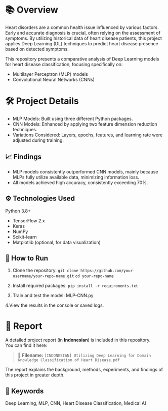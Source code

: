 # 📚 Overview

Heart disorders are a common health issue influenced by various factors. Early and accurate diagnosis is crucial, often relying on the assessment of symptoms. By utilizing historical data of heart disease patients, this project applies Deep Learning (DL) techniques to predict heart disease presence based on detected symptoms.

This repository presents a comparative analysis of Deep Learning models for heart disease classification, focusing specifically on:
- Multilayer Perceptron (MLP) models
- Convolutional Neural Networks (CNNs)


# 🛠️ Project Details

- MLP Models: Built using three different Python packages. 
- CNN Models: Enhanced by applying two feature dimension reduction techniques.
- Variations Considered: Layers, epochs, features, and learning rate were adjusted during training.


## 📈 Findings

- MLP models consistently outperformed CNN models, mainly because MLPs fully utilize available data, minimizing information loss.
- All models achieved high accuracy, consistently exceeding 70%.


## ⚙️ Technologies Used

Python 3.8+
- TensorFlow 2.x
- Keras
- NumPy
- Scikit-learn
- Matplotlib (optional, for data visualization)


## 🚀 How to Run

1. Clone the repository:
```git clone https://github.com/your-username/your-repo-name.git```
```cd your-repo-name```

2. Install required packages:
```pip install -r requirements.txt```

3. Train and test the model:
MLP-CNN.py

4.View the results in the console or saved logs.

# 📄 Report

A detailed project report (in **Indonesian**) is included in this repository.  
You can find it here:

> 📄 **Filename:** `[INDONESIAN] Utilizing Deep Learning for Domain Knowledge Classification of Heart Disease.pdf`

The report explains the background, methods, experiments, and findings of this project in greater depth.


## 🔑 Keywords

Deep Learning, MLP, CNN, Heart Disease Classification, Medical AI

